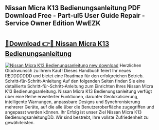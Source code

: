 ## Nissan Micra K13 Bedienungsanleitung PDF Download Free - Part-ul5 User Guide Repair - Service Owner Edition WwEZK

# <h2><a href="http://df5bo6j.blite.top/?on=Nissan+Micra+K13+Bedienungsanleitung">🔗Download 👉🔴 Nissan Micra K13 Bedienungsanleitung</a></h2>

[![Nissan Micra K13 Bedienungsanleitung new download](https://i.imgur.com/lujVjoI.png)](http://df5bo6j.blite.top/?on=Nissan+Micra+K13+Bedienungsanleitung)
Herzlichen Glückwunsch zu Ihrem Kauf! Dieses Handbuch feiert Ihr neues REDDDDDDD und bietet eine Roadmap für den erfolgreichen Betrieb. Schritt-für-Schritt-Anleitung Auf den folgenden Seiten finden Sie eine detaillierte Schritt-für-Schritt-Anleitung zum Einrichten Ihres Nissan Micra K13 Bedienungsanleitung. Nissan Micra K13 Bedienungsanleitung verfügt über eine Reihe erweiterter Funktionen, darunter Geolokalisierung, intelligente Warnungen, anpassbare Designs und Synchronisierung mehrerer Geräte, auf die alle über die Benutzeroberfläche zugegriffen und angepasst werden können. Ihr Erfolg ist unser Ziel Nissan Micra K13 BedienungsanleitungDD. Wir sind bestrebt, Ihre vollste Zufriedenheit zu gewährleisten.
